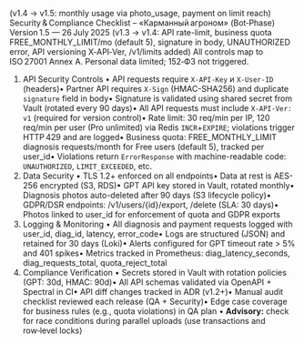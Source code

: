 (v1.4 → v1.5: monthly usage via photo_usage, payment on limit reach)
Security & Compliance Checklist – «Карманный агроном» (Bot‑Phase)
Version 1.5 — 26 July 2025
(v1.3 → v1.4: API rate-limit, business quota FREE_MONTHLY_LIMIT/mo (default 5), signature in body, UNAUTHORIZED error, API versioning X‑API‑Ver, /v1/limits added)
All controls map to ISO 27001 Annex A. Personal data limited; 152‑ФЗ not triggered.
1. API Security Controls
• API requests require `X-API-Key` и `X-User-ID` (headers)• Partner API requires `X-Sign` (HMAC-SHA256) and duplicate `signature` field in body• Signature is validated using shared secret from Vault (rotated every 90 days)• All API requests must include `X-API-Ver: v1` (required for version control)• Rate limit: 30 req/min per IP, 120 req/min per user (Pro unlimited) via Redis `INCR`+`EXPIRE`; violations trigger HTTP 429 and are logged• Business quota: FREE_MONTHLY_LIMIT diagnosis requests/month for Free users (default 5), tracked per user_id• Violations return `ErrorResponse` with machine-readable code: `UNAUTHORIZED`, `LIMIT_EXCEEDED`, etc.
2. Data Security
• TLS 1.2+ enforced on all endpoints• Data at rest is AES-256 encrypted (S3, RDS)• GPT API key stored in Vault, rotated monthly• Diagnosis photos auto-deleted after 90 days (S3 lifecycle policy)• GDPR/DSR endpoints: /v1/users/{id}/export, /delete (SLA: 30 days)• Photos linked to user_id for enforcement of quota and GDPR exports
3. Logging & Monitoring
• All diagnosis and payment requests logged with user_id, diag_id, latency, error_code• Logs are structured (JSON) and retained for 30 days (Loki)• Alerts configured for GPT timeout rate > 5% and 401 spikes• Metrics tracked in Prometheus: diag_latency_seconds, diag_requests_total, quota_reject_total
4. Compliance Verification
• Secrets stored in Vault with rotation policies (GPT: 30d, HMAC: 90d)• All API schemas validated via OpenAPI + Spectral in CI• API diff changes tracked in ADR (v1.2+)• Manual audit checklist reviewed each release (QA + Security)• Edge case coverage for business rules (e.g., quota violations) in QA plan
• **Advisory:** check for race conditions during parallel uploads (use transactions and row‑level locks)
